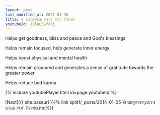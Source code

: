 ```yaml
---
layout: post
last_modified_at: 2021-03-30
title: ଓଁ ଶ୍ରମାନାଯା ନମାହ ୧୦୮ ଟିମଏସ
youtubeId: J0laC3GfXlg
---
```

 
 
Helps get goodness, bliss and peace and God's blessings
 
Helps remain focused, help generate inner energy 
 
Helps boost physical and mental health 
 
Helps remain grounded and generates a sense of gratitude towards the greater power 
 
Helps reduce bad karma
 
 
 
 


{% include youtubePlayer.html id=page.youtubeId %}
 
[Next]({{ site.baseurl }}{% link  split1/_posts/2014-01-05-ଓଁ ସାତ୍ତ୍ବଟାମ୍ପଟାଏ ନମାହ ୧୦୮ ଟିମଏସ.md%})
 

